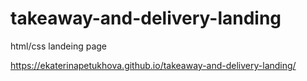 # takeaway-and-delivery-landing
html/css landeing page

https://ekaterinapetukhova.github.io/takeaway-and-delivery-landing/
